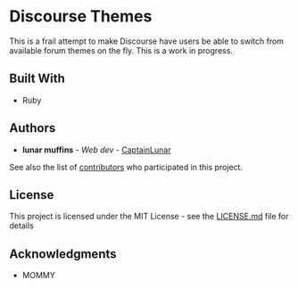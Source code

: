 # Discourse Themes

This is a frail attempt to make Discourse have users be able to switch from available forum themes on the fly.
This is a work in progress.

## Built With

* Ruby

## Authors

* **lunar muffins** - *Web dev* - [CaptainLunar](https://github.com/CaptainLunar)

See also the list of [contributors](https://github.com/CaptainLunar/Discourse-Themes/contributors) who participated in this project.

## License

This project is licensed under the MIT License - see the [LICENSE.md](LICENSE.md) file for details

## Acknowledgments

* MOMMY